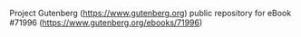 Project Gutenberg (https://www.gutenberg.org) public repository
for eBook #71996 (https://www.gutenberg.org/ebooks/71996)
